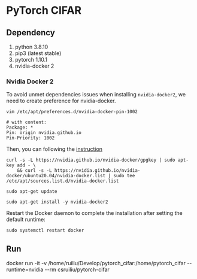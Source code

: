 # PyTorch CIFAR #

## Dependency ##

1. python 3.8.10
2. pip3 (latest stable) 
3. pytorch 1.10.1
4. nvidia-docker 2

### Nvidia Docker 2 ###

To avoid unmet dependencies issues when installing `nvidia-docker2`, we need to create preference for nvidia-docker.

```
vim /etc/apt/preferences.d/nvidia-docker-pin-1002

# with content:
Package: *
Pin: origin nvidia.github.io
Pin-Priority: 1002
```

Then, you can following the [instruction](https://docs.nvidia.com/datacenter/cloud-native/container-toolkit/install-guide.html)

```
curl -s -L https://nvidia.github.io/nvidia-docker/gpgkey | sudo apt-key add - \
    && curl -s -L https://nvidia.github.io/nvidia-docker/ubuntu20.04/nvidia-docker.list | sudo tee /etc/apt/sources.list.d/nvidia-docker.list

sudo apt-get update

sudo apt-get install -y nvidia-docker2
```

Restart the Docker daemon to complete the installation after setting the default runtime:

```
sudo systemctl restart docker
```

## Run ##

docker run -it -v /home/ruiliu/Develop/pytorch_cifar:/home/pytorch_cifar --runtime=nvidia --rm csruiliu/pytorch-cifar


